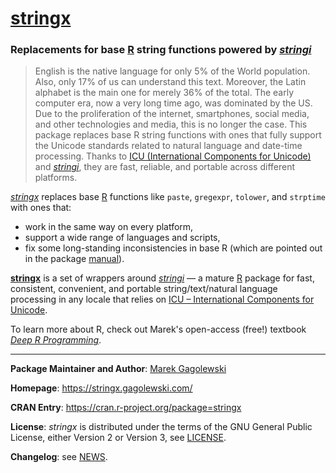 # [**stringx**](https://stringx.gagolewski.com/)

### Replacements for base [R](https://www.r-project.org/) string functions powered by *[stringi](https://stringi.gagolewski.com/)*

> English is the native language for only 5% of the World population.
> Also, only 17% of us can understand this text. Moreover, the Latin alphabet
> is the main one for merely 36% of the total. The early computer era,
> now a very long time ago, was dominated by the US. Due to the proliferation
> of the internet, smartphones, social media, and other technologies and media,
> this is no longer the case. This package replaces base R string functions
> with ones that fully support the Unicode standards related to natural
> language and date-time processing. Thanks to
> [ICU (International Components for Unicode)](https://icu.unicode.org/)
> and [*stringi*](https://stringi.gagolewski.com/),
> they are fast, reliable, and portable across different platforms.


[*stringx*](https://stringx.gagolewski.com/) replaces base
[R](https://www.r-project.org/) functions like
`paste`, `gregexpr`, `tolower`, and `strptime` with ones that:

* work in the same way on every platform,
* support a wide range of languages and scripts,
* fix some long-standing inconsistencies in base R
  (which are pointed out in the package
  [manual](https://stringx.gagolewski.com/)).


[**stringx**](https://stringx.gagolewski.com/) is a set of wrappers around
[*stringi*](https://stringi.gagolewski.com/) — a mature
[R](https://www.r-project.org/) package for
fast, consistent, convenient, and portable string/text/natural language
processing in any locale that relies on
[ICU – International Components for Unicode](https://icu.unicode.org/).

To learn more about R, check out Marek's open-access (free!) textbook
[*Deep R Programming*](https://deepr.gagolewski.com/).


--------------------------------------------------------------------------------


**Package Maintainer and Author**:
[Marek Gagolewski](https://www.gagolewski.com/)

**Homepage**: https://stringx.gagolewski.com/

**CRAN Entry**: https://cran.r-project.org/package=stringx

**License**:
*stringx* is distributed under the terms of the GNU General Public License,
either Version 2 or Version 3, see
[LICENSE](https://raw.githubusercontent.com/gagolews/stringx/master/LICENSE).

**Changelog**: see
[NEWS](https://raw.githubusercontent.com/gagolews/stringx/master/NEWS).
